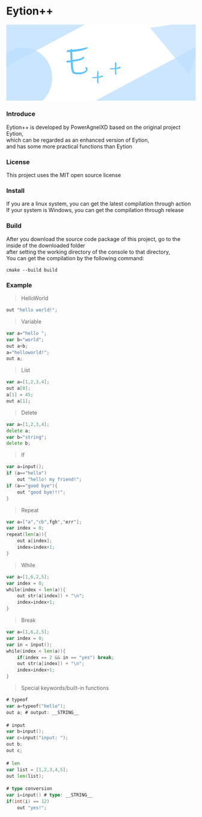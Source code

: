 # Eytion++
![](eppp.png)
### Introduce
Eytion++ is developed by PowerAgnelXD based on the original project Eytion, \
which can be regarded as an enhanced version of Eytion, \
and has some more practical functions than Eytion

### License
This project uses the MIT open source license

### Install
If you are a linux system, you can get the latest compilation through action \
If your system is Windows, you can get the compilation through release

### Build
After you download the source code package of this project, go to the inside of the downloaded folder\
after setting the working directory of the console to that directory, \
You can get the compilation by the following command:
```
cmake --build build
```

### Example
> HelloWorld
```go
out "hello world!";
```
> Variable
```go
var a="hello ";
var b="world";
out a+b;
a="helloworld!";
out a;
```
> List
```go
var a=[1,2,3,4];
out a[0];
a[1] = 45;
out a[1];
```
> Delete
```go
var a=[1,2,3,4];
delete a;
var b="string";
delete b;
```
> If
```go
var a=input();
if (a=="hello")
    out "hello! my friend!";
if (a=="good bye"){
    out "good bye!!!";
}
```
> Repeat
```go
var a=["a","cb",fgh","err"];
var index = 0;
repeat(len(a)){
    out a[index];
    index=index+1;
}
```
> While
```go
var a=[1,6,2,5];
var index = 0;
while(index < len(a)){
    out str(a[index]) + "\n";
    index=index+1;
}
```
> Break
```go
var a=[1,6,2,5];
var index = 0;
var in = input();
while(index < len(a)){
    if(index == 2 && in == "yes") break;
    out str(a[index]) + "\n";
    index=index+1;
}
```
> Special keywords/built-in functions
```go
# typeof
var a=typeof("hello");
out a; # output: __STRING__

# input
var b=input();
var c=input("input: ");
out b;
out c;

# len
var list = [1,2,3,4,5];
out len(list);

# type conversion
var i=input() # type: __STRING__
if(int(i) == 12)
    out "yes!";
```